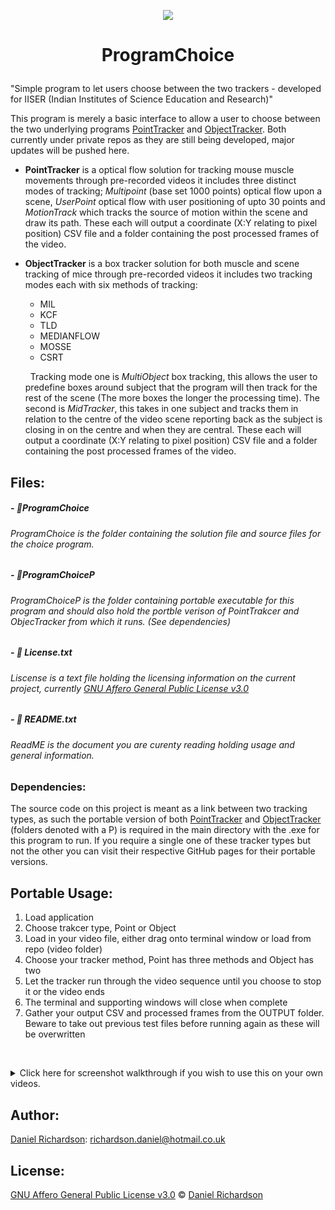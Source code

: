 

 <p align="center">
  <img src="http://richardsondaniel.co.uk/KidsApp/img/english/animals/mouse.png"/>
</p>


#  <p align="center"> ProgramChoice</p>
"Simple program to let users choose between the two trackers -  developed for IISER (Indian Institutes of Science Education and Research)"

This program is merely a basic interface to allow a user to choose between the two underlying programs [PointTracker](https://github.com/RichardsonDaniel/PointTracker) and [ObjectTracker](https://github.com/RichardsonDaniel/ObjectTracker). Both currently under private repos as they are still being developed, major updates will be pushed here.

 -  **PointTracker** is a optical flow solution for tracking mouse muscle movements through pre-recorded videos it includes three distinct modes of tracking; *Multipoint* (base set 1000 points) optical flow upon a scene, *UserPoint* optical flow with user positioning of upto 30 points and *MotionTrack* which tracks the source of motion within the scene and draw its path. These each will output a coordinate (X:Y relating to pixel position) CSV file and a folder containing the post processed frames of the video.
 
 - **ObjectTracker** is a box tracker solution for both muscle and scene tracking of mice through pre-recorded videos it includes two tracking modes each with six methods of tracking:
 	 &nbsp;
	 - MIL
	 - KCF
	 - TLD
	 - MEDIANFLOW
	 - MOSSE
	 - CSRT
	 
	 &nbsp;
Tracking mode one is *MultiObject* box tracking, this allows the user to predefine boxes around subject that the program will then track for the rest of the scene (The more boxes the longer the processing time). The second is *MidTracker*, this takes in one subject and tracks them in relation to the centre of the video scene reporting back as the subject is closing in on the centre and when they are central. These each will output a coordinate (X:Y relating to pixel position) CSV file and a folder containing the post processed frames of the video.

## Files:

[](https://emojipedia.org/file-folder/)
##### - 📁ProgramChoice
###### ProgramChoice is the folder containing the solution file and source files for the choice program.

[](https://emojipedia.org/file-folder/)
##### - 📁ProgramChoiceP
###### ProgramChoiceP is the folder containing portable executable for this program and should also hold the portble verison of PointTrakcer and ObjecTracker from which it runs. (See dependencies)
[](https://emojipedia.org/page-facing-up/)
##### - 📄 License.txt
###### Liscense is a text file holding the licensing information on the current project, currently  [GNU Affero General Public License v3.0](https://www.gnu.org/licenses/agpl-3.0.en.html)
[](https://emojipedia.org/page-facing-up/)
##### - 📄 README.txt
###### ReadME is the document you are curenty reading holding usage and general information.



### Dependencies: 
The source code on this project is meant as a link between two tracking types, as such the portable version of both [PointTracker](https://github.com/RichardsonDaniel/PointTracker) and [ObjectTracker](https://github.com/RichardsonDaniel/ObjectTracker) (folders denoted with a P) is required in the main directory with the .exe for this program to run. If you require a single one of these tracker types but not the other you can visit their respective GitHub pages for their portable versions.

## Portable Usage:

 1. Load application
 2. Choose trakcer type, Point or Object
 3. Load in your video file, either drag onto terminal window or load from repo (video folder)
 4. Choose your tracker method, Point has three methods and Object has two
 5. Let the tracker run through the video sequence until you choose to stop it or the video ends
 6. The terminal and supporting windows will close when complete
 7. Gather your output CSV and processed frames from the OUTPUT folder. Beware to take out previous test files before running again as these will be overwritten

&nbsp;
<details><summary>Click here for screenshot walkthrough if you wish to use this on your own videos.</summary>
<p>

## Opening menu:

Once the folder is open you will be greeted with the following file structure, to run the overriding application run the .exe in this folder, if you already know which specific kind of tracker you need you can open either ObjectTrackerP or PointTrackerP and run their respective .exe's to skip the main menu sequence. If you are skipping the menu scroll down to the appropriate section for you.

 <p align="center">
  <img src="http://richardsondaniel.co.uk/EggDrop/TrackerScreenshots/1.PNG"/>
</p>
Once you have opened the .exe you will be greeted with this terminal where you can select the kind of tracker you require.
 <p align="center">
  <img src="http://richardsondaniel.co.uk/EggDrop/TrackerScreenshots/2.PNG"/>
</p>
This will then begin a loading sequence for your chosen tracker. Scroll ahead to your appropriate choice.
 <p align="center">
  <img src="http://richardsondaniel.co.uk/EggDrop/TrackerScreenshots/3.PNG"/>
</p>

## POINT TRACKER:
When the load sequence is complete you will be shown a new terminal window, this will read out the videos in the video folder (repo) which you can load by typing; video/name.filetype or if your video file is in an unprotected space you can simply drag it into the terminal and it will create a path itself.
 <p align="center">
  <img src="http://richardsondaniel.co.uk/EggDrop/TrackerScreenshots/point/p1.PNG"/>
</p>
Once a file is chosen you will be asked to choose a tracking type from the three available:

 1. ***MultiPoint;*** this will load a Lucas Kanade optical flow sequence with 1000 points being tracked all these points are chosen by the system on what it deems to be the best for the flow.
 
 2. ***UserPoint;*** this will also load a Lucas Kanade optical flow sequence however the point positions are determined by the user, left-click places yellow points (upto 10), right-click places red points (upto 10) and mouse wheel click places blue point (upto 10).
 
 4. ***MotionTracking;*** This will load the video sequence in with a blue circle following the origin of motion closest to the top left of the frame, this is intended for tracking a single objects motion through a still frame drawing their path as they go.

 <p align="center">
  <img src="http://richardsondaniel.co.uk/EggDrop/TrackerScreenshots/point/p2.PNG"/>
</p>

### 1) MultiPoint

This is the MultiPoint output window, this will automatically apply the 1000 points and start the video. From here you can clear the points and intialize them again with the sliders, reinitialise which will do both those commands on the same frame, or pause the video.  All outputs from when stopped or video is complete will appear in the OUTPUT folder.
 <p align="center">
  <img src="http://richardsondaniel.co.uk/EggDrop/TrackerScreenshots/point/p3Multipoint.PNG"/>
</p>

### 2) UserPoint
This is the UserPoint output window, you will be shown the first frame of your video from here you can place your points. Once you are finished placing press the pause slider to begin tracking this will then play through to the end of the video. Should you need to clear the points at any time you can use the clear slider, you can not however replace points as this will misplace the points tracking in the output folder. All outputs from when stopped or video is complete will appear in the OUTPUT folder.
 <p align="center">
  <img src="http://richardsondaniel.co.uk/EggDrop/TrackerScreenshots/point/p3Usepoint.PNG"/>
</p>

### 3) Motion
This is the MotionTracking output window, there are no controls for this scenario the scene will simply  play through and the outputs will go to the OUTPUT folder.
 <p align="center">
  <img src="http://richardsondaniel.co.uk/EggDrop/TrackerScreenshots/point/p3Motion.PNG"/>
</p>

## OBJECT TRACKER:
When the load sequence is complete you will be shown a new terminal window, you will be given the option to pull video from a video file or the primary webcam connected if applicable. If you choose webcam skip the next step.
 <p align="center">
  <img src="http://richardsondaniel.co.uk/EggDrop/TrackerScreenshots/object/o1.PNG"/>
</p>
The Terminal will then read out the videos in the video folder (repo) which you can load by typing; video/name.filetype or if your video file is in an unprotected space you can simply drag it into the terminal and it will create a path itself.
 <p align="center">
  <img src="http://richardsondaniel.co.uk/EggDrop/TrackerScreenshots/object/o2.PNG"/>
</p>
Once a file or camera is chosen you will be asked to choose a tracking type from the two available:

1.  _**MultiObject;**_  this will use a box chosen by the user to track as many subjects as desired as they travel throught the scene using the chosen tracking method. More boxes require more computation time.
    
2.  _**MidTracker;**_  this will track use a box chosen by the user to track a single subject in relation to the centre of the scene, displaying appropriate information as to its proximity to the centre.

 <p align="center">
  <img src="http://richardsondaniel.co.uk/EggDrop/TrackerScreenshots/object/o3.PNG"/>
</p>
From here you must choose your preffered tracking method. Each method reacts differently to different situations multiple tries may be needed to the method best matched to your subject case. In most scenarios in which we required it CSRT performed the best.
 <p align="center">
  <img src="http://richardsondaniel.co.uk/EggDrop/TrackerScreenshots/object/o4Multi.PNG"/>
</p>

### 1) MultiObject
You will be shown the first frame of your video. From here you can drag, with left-click, a box around your subject. If the box is in the correct location press spacebar, if you wish to try again press C, once you have placed as many boxes as you need press ESC to begin tracking. You can place as many boxes as you desire, however be aware that the higher the box count the higher the computation time for each frame.
 <p align="center">
  <img src="http://richardsondaniel.co.uk/EggDrop/TrackerScreenshots/object/o4Multidrag.PNG"/>
</p>
The tracker will then track the subjects location through the scene as they move, different trackers (i.e CSRT vs MEDIANFLOW) will handle this process differently if you do not get the desired output try another tracker or adjusting your selection box. Each box is labelled in the top left with an ID number this corresponds to its number in the CSV sheet, its current coordinates in each frame is also displayed. All outputs from when stopped or video is complete will appear in the OUTPUT folder.
 <p align="center">
  <img src="http://richardsondaniel.co.uk/EggDrop/TrackerScreenshots/object/o4Multirunning.PNG"/>
</p>

### 2) MidTracker
You will be shown the first frame of your video. From here you can drag, with left-click, a box around your subject. If the box is in the correct location press spacebar, if you wish to try again press C.
 <p align="center">
  <img src="http://richardsondaniel.co.uk/EggDrop/TrackerScreenshots/object/o4Middrag.PNG"/>
</p>
The tracker will then track the subjects location in relation to the centre of the scene, as the subject moves closer a box will appear to show it is in proxiity and when it is central the box will light red to show this. Coordinates of the centre of the subject box can be seen around the edge of the display.  All outputs from when stopped or video is complete will appear in the OUTPUT folder.
 <p align="center">
  <img src="http://richardsondaniel.co.uk/EggDrop/TrackerScreenshots/object/o4Midrunning.PNG"/>
</p>

</p>
</details>

## Author:
[Daniel Richardson](github.com/RichardsonDaniel): richardson.daniel@hotmail.co.uk


## License:

 [GNU Affero General Public License v3.0](https://www.gnu.org/licenses/agpl-3.0.en.html) © [Daniel Richardson](github.com/RichardsonDaniel)



